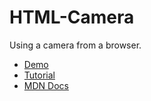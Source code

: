 # HTML-Camera

Using a camera from a browser.

* [Demo](https://camera.eniofernandes.repl.co)
* [Tutorial](https://www.kirupa.com/html5/accessing_your_webcam_in_html5.htm)
* [MDN Docs](https://developer.mozilla.org/en-US/docs/Web/API/MediaDevices/getUserMedia)
